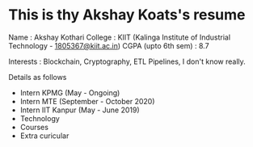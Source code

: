 # This is thy Akshay Koats's resume 

Name  : Akshay Kothari
College : KIIT (Kalinga Institute of Industrial Technology - 1805367@kiit.ac.in)
CGPA (upto 6th sem) : 8.7

Interests : Blockchain, Cryptography, ETL Pipelines, I don't know really.

Details as follows
- Intern KPMG (May - Ongoing)
- Intern MTE (September - October 2020)
- Intern IIT Kanpur (May - June 2019)
- Technology
- Courses
- Extra curicular
